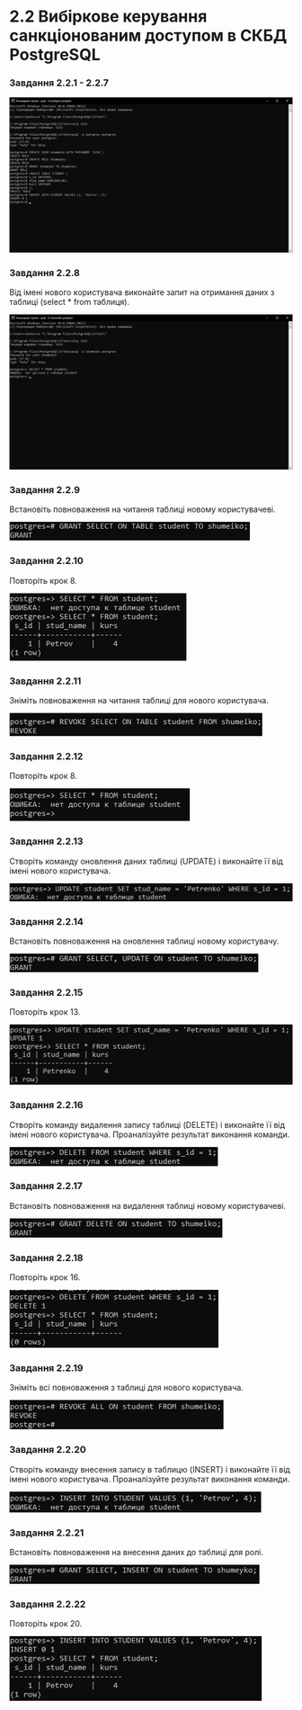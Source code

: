 # 2.2 Вибіркове керування санкціонованим доступом в СКБД PostgreSQL

### Завдання 2.2.1 - 2.2.7
![zavd_1_7](screnshots_taks1/zavd_1_7.png)
### Завдання 2.2.8
Від імені нового користувача виконайте запит на отримання даних з таблиці (select * from таблиця). 

![zavd_1_8](screnshots_taks1/zavd_8.png)

### Завдання 2.2.9
Встановіть повноваження на читання таблиці новому користувачеві.

![zavd_9](screnshots_taks1/zavd_9.png)

### Завдання 2.2.10
Повторіть крок 8.

![zavd_10](screnshots_taks1/zavd_10.png)

### Завдання 2.2.11
Зніміть повноваження на читання таблиці для нового користувача.

![zavd_11](screnshots_taks1/zavd_11.png)

### Завдання 2.2.12
Повторіть крок 8.

![zavd_12](screnshots_taks1/zavd_12.png)

### Завдання 2.2.13
Створіть команду оновлення даних таблиці (UPDATE) і виконайте її від імені
нового користувача.

![zavd_13](screnshots_taks1/zavd_13.png)

### Завдання 2.2.14
Встановіть повноваження на оновлення таблиці новому користувачу.

![zavd_14](screnshots_taks1/zavd_14.png)

### Завдання 2.2.15
Повторіть крок 13.

![zavd_15](screnshots_taks1/zavd_15.png)

### Завдання 2.2.16
Створіть команду видалення запису таблиці (DELETE) і виконайте її від імені нового користувача. Проаналізуйте результат виконання команди.

![zavd_16](screnshots_taks1/zavd_16.png)

### Завдання 2.2.17
Встановіть повноваження на видалення таблиці новому користувачеві.

![zavd_17](screnshots_taks1/zavd_17.png)

### Завдання 2.2.18
Повторіть крок 16.

![zavd_18](screnshots_taks1/zavd_18.png)

### Завдання 2.2.19
Зніміть всі повноваження з таблиці для нового користувача.

![zavd_19](screnshots_taks1/zavd_19.png)

### Завдання 2.2.20
Створіть команду внесення запису в таблицю (INSERT) і виконайте її від імені нового користувача. Проаналізуйте результат виконання команди.

![zavd_20](screnshots_taks1/zavd_20.png)

### Завдання 2.2.21
Встановіть повноваження на внесення даних до таблиці для ролі.

![zavd_21](screnshots_taks1/zavd_21.png)

### Завдання 2.2.22
Повторіть крок 20.

![zavd_22](screnshots_taks1/zavd_22.png)






















